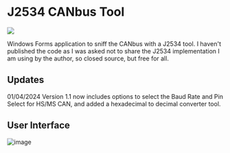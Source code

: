 

# J2534 CANbus Tool
  <a href="https://testerpresent.com.au/"><img src="https://img.shields.io/badge/Tester Present -Specialist Automotive Solutions-blue" /></a>    

Windows Forms application to sniff the CANbus with a J2534 tool. I haven't published the code as I was asked not to share the J2534 implementation I am using by the author, so closed source, but free for all. 

## Updates
01/04/2024 Version 1.1 now includes options to select the Baud Rate and Pin Select for HS/MS CAN, and added a hexadecimal to decimal converter tool.

## User Interface
![image](https://github.com/jakka351/J2534CANbusTool/assets/57064943/60dcada0-dded-42d1-a233-314e3563e63b)

